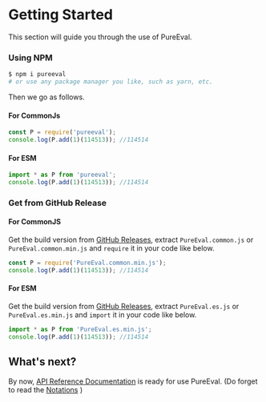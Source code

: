 # Getting Started

This section will guide you through the use of PureEval.

### Using NPM

```sh
$ npm i pureeval
# or use any package manager you like, such as yarn, etc.
```

Then we go as follows.

#### For CommonJs

```js
const P = require('pureeval');
console.log(P.add(1)(114513)); //114514
```

#### For ESM

```js
import * as P from 'pureeval';
console.log(P.add(1)(114513)); //114514
```

### Get from GitHub Release

#### For CommonJS

Get the build version from [GitHub Releases](https://github.com/PureEval/PureEval/releases), extract `PureEval.common.js` or `PureEval.common.min.js` and `require` it in your code like below.

```js
const P = require('PureEval.common.min.js');
console.log(P.add(1)(114513)); //114514
```

#### For ESM

Get the build version from [GitHub Releases](https://github.com/PureEval/PureEval/releases), extract `PureEval.es.js` or `PureEval.es.min.js` and `import` it in your code like below.

```js
import * as P from 'PureEval.es.min.js';
console.log(P.add(1)(114513)); //114514
```

## What's next?

By now, [API Reference Documentation](https://pureeval.org/api/) is ready for use PureEval. (Do forget to read the [Notations](/blog/notations) )
